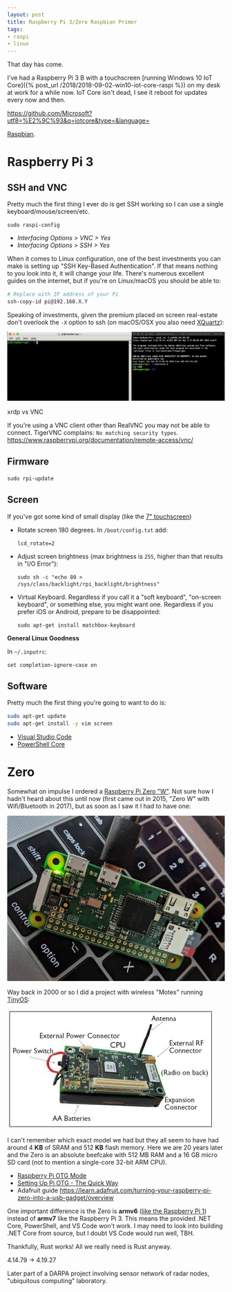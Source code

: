 ```yaml
---
layout: post
title: Raspberry Pi 3/Zero Raspbian Primer
tags:
- raspi
- linux
---
```


That day has come.

I've had a Raspberry Pi 3 B with a touchscreen [running Windows 10 IoT Core]({% post_url /2018/2018-09-02-win10-iot-core-raspi %}) on my desk at work for a while now.  IoT Core isn't dead, I see it reboot for updates every now and then.

https://github.com/Microsoft?utf8=%E2%9C%93&q=iotcore&type=&language=

[Raspbian](https://www.raspberrypi.org/downloads/).

# Raspberry Pi 3

## SSH and VNC
Pretty much the first thing I ever do is get SSH working so I can use a single keyboard/mouse/screen/etc.


```
sudo raspi-config
```

- _Interfacing Options > VNC > Yes_
- _Interfacing Options > SSH > Yes_

When it comes to Linux configuration, one of the best investments you can make is setting up "SSH Key-Based Authentication".  If that means nothing to you look into it, it will change your life.  There's numerous excellent guides on the internet, but if you're on Linux/macOS you should be able to:
```bash
# Replace with IP address of your Pi
ssh-copy-id pi@192.168.X.Y
```

Speaking of investments, given the premium placed on screen real-estate don't overlook the `-X` option to ssh (on macOS/OSX you also need [XQuartz](https://www.xquartz.org/)):  

![](/assets/ssh_x_pi.png)

xrdp vs VNC

If you're using a VNC client other than RealVNC you may not be able to connect.  TigerVNC complains: `No matching security types`.
https://www.raspberrypi.org/documentation/remote-access/vnc/

## Firmware

```
sudo rpi-update
```

## Screen

If you've got some kind of small display (like the [7" touchscreen](https://www.raspberrypi.org/products/raspberry-pi-touch-display/))

- Rotate screen 180 degrees.  In `/boot/config.txt` add:
    ```
    lcd_rotate=2
    ```
- Adjust screen brightness (max brightness is `255`, higher than that results in "I/O Error"):
    ```
    sudo sh -c "echo 80 > /sys/class/backlight/rpi_backlight/brightness"
    ```
- Virtual Keyboard.  Regardless if you call it a "soft keyboard", "on-screen keyboard", or something else, you might want one.  Regardless if you prefer iOS or Android, prepare to be disappointed:
    ```
    sudo apt-get install matchbox-keyboard
    ```

__General Linux Goodness__

In `~/.inputrc`:
```
set completion-ignore-case on
```

## Software

Pretty much the first thing you're going to want to do is:
```bash
sudo apt-get update
sudo apt-get install -y vim screen
```

- [Visual Studio Code](https://github.com/headmelted/codebuilds/releases)
- [PowerShell Core](https://docs.microsoft.com/en-us/powershell/scripting/install/installing-powershell-core-on-linux?view=powershell-6#raspbian)


# Zero

Somewhat on impulse I ordered a [Raspberry Pi Zero "W"](https://www.raspberrypi.org/products/raspberry-pi-zero/).  Not sure how I hadn't heard about this until now (first came out in 2015, "Zero W" with Wifi/Bluetooth in 2017), but as soon as I saw it I had to have one:

![](/assets/raspi_zero.jpg)

Way back in 2000 or so I did a project with wireless "Motes" running [TinyOS](https://en.wikipedia.org/wiki/TinyOS):

![](/assets/mote.jpg)

I can't remember which exact model we had but they all seem to have had around 4 __KB__ of SRAM and 512 __KB__ flash memory.  Here we are 20 years later and the Zero is an absolute beefcake with 512 MB RAM and a 16 GB micro SD card (not to mention a single-core 32-bit ARM CPU).

- [Raspberry Pi OTG Mode](https://gist.github.com/gbaman/50b6cca61dd1c3f88f41)
- [Setting Up Pi OTG - The Quick Way](https://gist.github.com/gbaman/975e2db164b3ca2b51ae11e45e8fd40a)
- Adafruit guide https://learn.adafruit.com/turning-your-raspberry-pi-zero-into-a-usb-gadget/overview

One important difference is the Zero is __armv6__ ([like the Raspberry Pi 1](https://en.wikipedia.org/wiki/Raspberry_Pi#Specifications)) instead of __armv7__ like the Raspberry Pi 3.  This means the provided .NET Core, PowerShell, and VS Code won't work.  I may need to look into building .NET Core from source, but I doubt VS Code would run well, TBH.

Thankfully, Rust works!  All we really need is Rust anyway.

4.14.79 -> 4.19.27

Later part of a DARPA project involving sensor network of radar nodes, "ubiquitous computing" laboratory.
